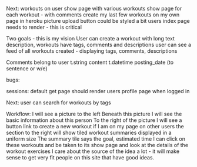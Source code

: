 
Next:
workouts on user show page with various workouts
show page for each workout - with comments
create my last few workouts on my own page in heroku
picture upload button could be styled a bit
users index page needs to render - this is critical

Two goals - this is my vision
User can create a workout with long text description, workouts have tags, comments and descriptions
user can see a feed of all workouts created - displaying tags, comments, descriptions

Comments belong to user
t.string content
t.datetime posting_date (to sentence or w/e)

bugs: 

sessions:
default get page should render users profile page when logged in 

Next:
user can search for workouts by tags 

Workflow: 
I will see a picture to the left
Beneath this picture I will see the basic information about this person
To the right of the picture I will see a button link to create a new workout if I am on my page
on other users the section to the right will show tiled workout summaries displayed in a uniform size
The summary tile says the goal, estimated time
I can click on these workouts and be taken to its show page and look at the details of the workout exercises
I care about the source of the idea a lot - it will make sense to get very fit people on this site that have good ideas. 

